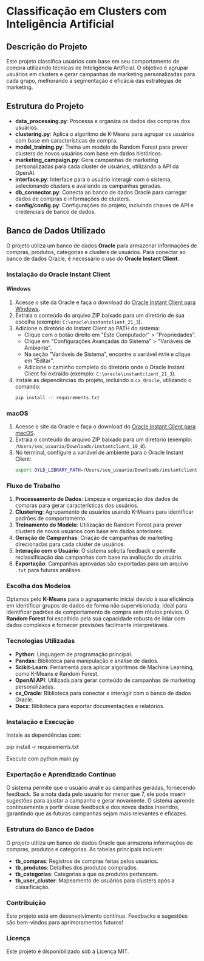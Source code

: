 # Classificação em Clusters com Inteligência Artificial

## Descrição do Projeto

Este projeto classifica usuários com base em seu comportamento de compra utilizando técnicas de Inteligência Artificial. O objetivo é agrupar usuários em clusters e gerar campanhas de marketing personalizadas para cada grupo, melhorando a segmentação e eficácia das estratégias de marketing.

## Estrutura do Projeto

- **data_processing.py**: Processa e organiza os dados das compras dos usuários.
- **clustering.py**: Aplica o algoritmo de K-Means para agrupar os usuários com base em características de compra.
- **model_training.py**: Treina um modelo de Random Forest para prever clusters de novos usuários com base em dados históricos.
- **marketing_campaign.py**: Gera campanhas de marketing personalizadas para cada cluster de usuários, utilizando a API da OpenAI.
- **interface.py**: Interface para o usuário interagir com o sistema, selecionando clusters e avaliando as campanhas geradas.
- **db_connector.py**: Conecta ao banco de dados Oracle para carregar dados de compras e informações de clusters.
- **config/config.py**: Configurações do projeto, incluindo chaves de API e credenciais de banco de dados.

## Banco de Dados Utilizado

O projeto utiliza um banco de dados **Oracle** para armazenar informações de compras, produtos, categorias e clusters de usuários. Para conectar ao banco de dados Oracle, é necessário o uso do **Oracle Instant Client**.

### Instalação do Oracle Instant Client

#### Windows

1. Acesse o site da Oracle e faça o download do [Oracle Instant Client para Windows](https://www.oracle.com/database/technologies/instant-client/downloads.html).
2. Extraia o conteúdo do arquivo ZIP baixado para um diretório de sua escolha (exemplo: `C:\oracle\instantclient_21_3`).
3. Adicione o diretório do Instant Client ao PATH do sistema:
   - Clique com o botão direito em "Este Computador" > "Propriedades".
   - Clique em "Configurações Avançadas do Sistema" > "Variáveis de Ambiente".
   - Na seção "Variáveis de Sistema", encontre a variável `PATH` e clique em "Editar".
   - Adicione o caminho completo do diretório onde o Oracle Instant Client foi extraído (exemplo: `C:\oracle\instantclient_21_3`).
4. Instale as dependências do projeto, incluindo o `cx_Oracle`, utilizando o comando:
   ```bash
   pip install -r requirements.txt

### macOS

1. Acesse o site da Oracle e faça o download do [Oracle Instant Client para macOS](https://www.oracle.com/database/technologies/instant-client/downloads.html).
2. Extraia o conteúdo do arquivo ZIP baixado para um diretório (exemplo: `/Users/seu_usuario/Downloads/instantclient_19_8`).
3. No terminal, configure a variável de ambiente para o Oracle Instant Client:
   ```bash
   export DYLD_LIBRARY_PATH=/Users/seu_usuario/Downloads/instantclient_19_8:$DYLD_LIBRARY_PATH


### Fluxo de Trabalho

1. **Processamento de Dados**: Limpeza e organização dos dados de compras para gerar características dos usuários.
2. **Clustering**: Agrupamento de usuários usando K-Means para identificar padrões de comportamento.
3. **Treinamento do Modelo**: Utilização de Random Forest para prever clusters de novos usuários com base em dados anteriores.
4. **Geração de Campanhas**: Criação de campanhas de marketing direcionadas para cada cluster de usuários.
5. **Interação com o Usuário**: O sistema solicita feedback e permite reclassificação das campanhas com base na avaliação do usuário.
6. **Exportação**: Campanhas aprovadas são exportadas para um arquivo `.txt` para futuras análises.

### Escolha dos Modelos

Optamos pelo **K-Means** para o agrupamento inicial devido à sua eficiência em identificar grupos de dados de forma não supervisionada, ideal para identificar padrões de comportamento de compra sem rótulos prévios. O **Random Forest** foi escolhido pela sua capacidade robusta de lidar com dados complexos e fornecer previsões facilmente interpretáveis.

### Tecnologias Utilizadas

- **Python**: Linguagem de programação principal.
- **Pandas**: Biblioteca para manipulação e análise de dados.
- **Scikit-Learn**: Ferramenta para aplicar algoritmos de Machine Learning, como K-Means e Random Forest.
- **OpenAI API**: Utilizada para gerar conteúdo de campanhas de marketing personalizadas.
- **cx_Oracle**: Biblioteca para conectar e interagir com o banco de dados Oracle.
- **Docx**: Biblioteca para exportar documentações e relatórios.

### Instalação e Execução

Instale as dependências com:

pip install -r requirements.txt

Execute com python main.py

### Exportação e Aprendizado Contínuo

O sistema permite que o usuário avalie as campanhas geradas, fornecendo feedback. Se a nota dada pelo usuário for menor que 7, ele pode inserir sugestões para ajustar a campanha e gerar novamente. O sistema aprende continuamente a partir desse feedback e dos novos dados inseridos, garantindo que as futuras campanhas sejam mais relevantes e eficazes.

### Estrutura do Banco de Dados

O projeto utiliza um banco de dados Oracle que armazena informações de compras, produtos e categorias. As tabelas principais incluem:

- **tb_compras**: Registros de compras feitas pelos usuários.
- **tb_produtos**: Detalhes dos produtos comprados.
- **tb_categorias**: Categorias a que os produtos pertencem.
- **tb_user_cluster**: Mapeamento de usuários para clusters após a classificação.

### Contribuição

Este projeto está em desenvolvimento contínuo. Feedbacks e sugestões são bem-vindos para aprimoramentos futuros!

### Licença

Este projeto é disponibilizado sob a Licença MIT.
